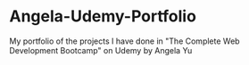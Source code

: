 # Angela-Udemy-Portfolio
My portfolio of the projects I have done in "The Complete Web Development Bootcamp" on Udemy by Angela Yu
